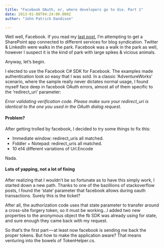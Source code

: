 ```yaml
---
title: "Facebook OAuth, or, where developers go to die. Part 1"
date: 2013-01-08T04:24:00.000Z
author: "John Patrick Dandison"

---
```


Well well, Facebook. If you read my [last post](/Blog/Post/4/Connecting-to-OAuth-Services-from-a-SharePoint-App), I’m attempting to get a SharePoint app connected to different services for blog syndication. Twitter &amp; LinkedIn were walks in the park. Facebook was a walk in the park as well, however I suspect it is the kind of park with large spikes &amp; vicious animals.

Anyway, let’s begin.

I elected to use the Facebook C# SDK for Facebook. The examples made authentication look *so* easy that I was sold. In a classic ‘AdventureWorks’ scenario, where the sample really never dictates normal usage, I found myself face deep in facebook OAuth errors, almost all of them specific to the ‘redirect_uri’ parameter:

_Error validating verification code. Please make sure your redirect_uri is identical to the one you used in the OAuth dialog request._

#### Problem?

After getting trolled by facebook, I decided to try some things to fix this:

*   Immediate window: redirect_uris all matched.
*   Fiddler + Notepad: redirect_uris all matched.
*   10 e14 different variations of Url.Encode

Nada.

#### Lots of yapping, not a lot of fixing

After realizing that I wouldn’t be so fortunate as to have this simply work, I started down a new path. Thanks to one of the bazillions of stackoverflow posts, I found the ‘state’ parameter that facebook allows during oauth transactions. Surely this is the ticket?

After all, the authorization code uses that state parameter to transfer around a cross-site forgery token, so it must be working…I added two new properties to the anonymous object the fb SDK was already using for state, and sure enough they came back with my request.

So that’s the first part — at least now facebook is sending me back the proper tokens. But how to make the application aware? That means venturing into the bowels of TokenHelper.cs.
